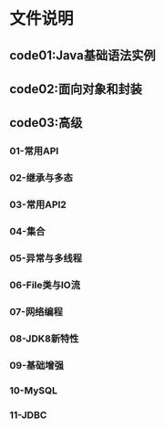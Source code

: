 # 文件说明
## code01:Java基础语法实例
## code02:面向对象和封装
## code03:高级
### 01-常用API
### 02-继承与多态
### 03-常用API2
### 04-集合
### 05-异常与多线程
### 06-File类与IO流
### 07-网络编程
### 08-JDK8新特性
### 09-基础增强
### 10-MySQL
### 11-JDBC